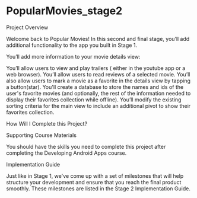 # PopularMovies_stage2

Project Overview


Welcome back to Popular Movies! In this second and final stage, you’ll add additional functionality to the app 
you built in Stage 1.

You’ll add more information to your movie details view:

You’ll allow users to view and play trailers ( either in the youtube app or a web browser).
You’ll allow users to read reviews of a selected movie.
You’ll also allow users to mark a movie as a favorite in the details view by tapping a button(star).
You'll create a database to store the names and ids of the user's favorite movies (and optionally, the rest of the information needed to display their favorites collection while offline).
You’ll modify the existing sorting criteria for the main view to include an additional pivot to show their favorites collection.

How Will I Complete this Project?


Supporting Course Materials


You should have the skills you need to complete this project after completing the Developing Android Apps course.

Implementation Guide


Just like in Stage 1, we've come up with a set of milestones that will help structure your development and ensure that you reach the final product smoothly. These milestones are listed in the Stage 2 Implementation Guide.
